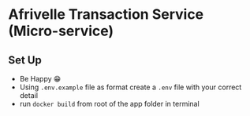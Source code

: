 # Afrivelle Transaction Service (Micro-service)

## Set Up
- Be Happy 😁
- Using `.env.example` file as format create a `.env` file with your correct detail
- run `docker build` from root of the app folder in terminal